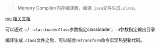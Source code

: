 > Memory Compiler/内存编译器，编译`.java`文件生成`.class`。

[mc 相关文档](https://arthas.aliyun.com/doc/mc.html)

可以通过`-c`/`--classLoaderClass`参数指定classloader，`-d`参数指定输出目录

编译生成`.class`文件之后，可以结合`retransform`命令实现热更新代码。
